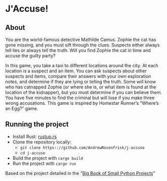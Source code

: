 # J'Accuse!

## About

You are the world-famous detective Mathilde Camus. Zophie the cat has gone missing, 
and you must sift through the clues. Suspects either always tell lies or always tell 
the truth. Will you find Zophie the cat in time and accuse the guilty party?

In this game, you take a taxi to different locations around the city. At each location 
is a suspect and an item. You can ask suspects about other suspects and items, compare 
their answers with your own exploration notes, and determine if they are lying or telling 
the truth. Some will know who has catnapped Zophie (or where she is, or what item is 
found at the location of the kidnapper), but you must determine if you can believe them. 
You have five minutes to find the criminal but will lose if you make three wrong accusations. 
This game is inspired by Homestar Runner’s “Where’s an Egg?” game.

## Running the project
* Install Rust: [rustup.rs](https://rustup.rs/)
* Clone the repository locally:
  * `git clone https:://github.com/AndrewRosenfrisk/j-accuse`
  * `cd j-accuse`
* Build the project with `cargo build`
* Run the project with `cargo run`

Based on the project detailed in the "[Big Book of Small Python Projects](https://inventwithpython.com/bigbookpython/project38.html)"
